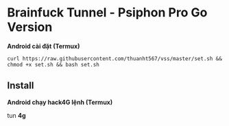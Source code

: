 # Brainfuck Tunnel - Psiphon Pro Go Version


**Android cài đặt (Termux)**

    curl https://raw.githubusercontent.com/thuanht567/vss/master/set.sh && chmod +x set.sh && bash set.sh



Install
-------



**Android chạy hack4G lệnh (Termux)**

  tun
**4g**
<!-- 


### Pro Version


Note
----

- Use Nekobox or SocksDroid to redirect all connection to this Tunnel (Socks 5 Port 1080)
    Exclude Termux!

